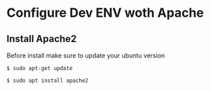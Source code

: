 # Configure Dev ENV woth Apache

## Install Apache2 

Before install make sure to update your ubuntu version

    $ sudo apt-get update

    $ sudo apt install apache2

